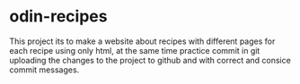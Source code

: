 # odin-recipes
This project its to make a website about recipes with different pages for each recipe using only html, at the same time practice commit in git uploading the changes to the project to github and with correct and consice commit messages. 